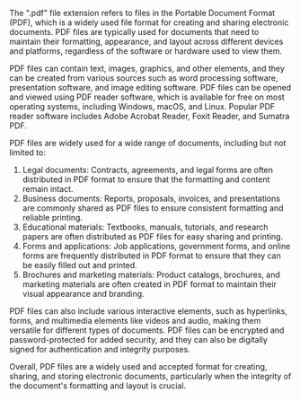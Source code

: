 The ".pdf" file extension refers to files in the Portable Document Format (PDF), which is a widely used file format for creating and sharing electronic documents. PDF files are typically used for documents that need to maintain their formatting, appearance, and layout across different devices and platforms, regardless of the software or hardware used to view them.

PDF files can contain text, images, graphics, and other elements, and they can be created from various sources such as word processing software, presentation software, and image editing software. PDF files can be opened and viewed using PDF reader software, which is available for free on most operating systems, including Windows, macOS, and Linux. Popular PDF reader software includes Adobe Acrobat Reader, Foxit Reader, and Sumatra PDF.

PDF files are widely used for a wide range of documents, including but not limited to:

1. Legal documents: Contracts, agreements, and legal forms are often distributed in PDF format to ensure that the formatting and content remain intact.
2. Business documents: Reports, proposals, invoices, and presentations are commonly shared as PDF files to ensure consistent formatting and reliable printing.
3. Educational materials: Textbooks, manuals, tutorials, and research papers are often distributed as PDF files for easy sharing and printing.
4. Forms and applications: Job applications, government forms, and online forms are frequently distributed in PDF format to ensure that they can be easily filled out and printed.
5. Brochures and marketing materials: Product catalogs, brochures, and marketing materials are often created in PDF format to maintain their visual appearance and branding.

PDF files can also include various interactive elements, such as hyperlinks, forms, and multimedia elements like videos and audio, making them versatile for different types of documents. PDF files can be encrypted and password-protected for added security, and they can also be digitally signed for authentication and integrity purposes.

Overall, PDF files are a widely used and accepted format for creating, sharing, and storing electronic documents, particularly when the integrity of the document's formatting and layout is crucial.